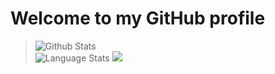 # Welcome to my GitHub profile
> ![Github Stats](https://github-readme-stats-ruby-one.vercel.app/api?username=vaporvee&show_icons=true&bg_color=0d1117&hide_border=true&icon_color=f18e33&count_private=true&theme=dark&hide=issues,prs&line_height=30)<br>
![Language Stats](https://github-readme-stats-ruby-one.vercel.app/api/top-langs/?username=vaporvee&bg_color=0d1117&hide_border=true&layout=compact&theme=dark) <img src="https://raw.githubusercontent.com/vaporvee/RPG-Test/main/assets/textures/debug/banana.png">
